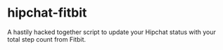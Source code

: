 hipchat-fitbit
==============

A hastily hacked together script to update your Hipchat status with your total step count from Fitbit.
